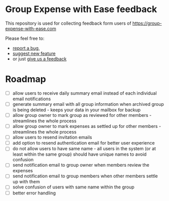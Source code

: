 # Group Expense with Ease feedback

This repository is used for collecting feedback form users of https://group-expense-with-ease.com

Please feel free to:

- [report a bug](https://github.com/BeeSolve/group-expense-with-ease.com/issues/new?template=bug_report.md),
- [suggest new feature](https://github.com/BeeSolve/group-expense-with-ease.com/issues/new?template=feature_request.md)
- or just [give us a feedback](https://github.com/BeeSolve/group-expense-with-ease.com/issues/new)

# Roadmap

- [ ] allow users to receive daily summary email instead of each individual email notifications
- [ ] generate summary email with all group information when archived group is being deleted - keeps your data in your mailbox for backup
- [ ] allow group owner to mark group as reviewed for other members - streamlines the whole process
- [ ] allow group owner to mark expenses as settled up for other members - streamlines the whole process
- [ ] allow users to resend invitation emails
- [ ] add option to resend authentication email for better user experience
- [ ] do not allow users to have same name - all users in the system (or at least within the same group) should have unique names to avoid confusion
- [ ] send notification email to group owner when members review the expenses
- [ ] send notification email to group members when other members settle up with them
- [ ] solve confusion of users with same name within the group
- [ ] better error handling
